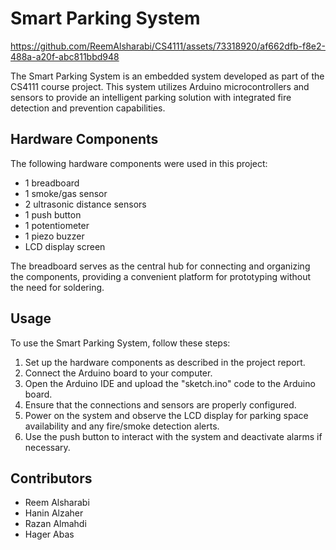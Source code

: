 # Smart Parking System


https://github.com/ReemAlsharabi/CS4111/assets/73318920/af662dfb-f8e2-488a-a20f-abc811bbd948


The Smart Parking System is an embedded system developed as part of the CS4111 course project. This system utilizes Arduino microcontrollers and sensors to provide an intelligent parking solution with integrated fire detection and prevention capabilities.

## Hardware Components

The following hardware components were used in this project:

- 1 breadboard
- 1 smoke/gas sensor
- 2 ultrasonic distance sensors
- 1 push button
- 1 potentiometer
- 1 piezo buzzer
- LCD display screen

The breadboard serves as the central hub for connecting and organizing the components, providing a convenient platform for prototyping without the need for soldering.

## Usage

To use the Smart Parking System, follow these steps:

1. Set up the hardware components as described in the project report.
2. Connect the Arduino board to your computer.
3. Open the Arduino IDE and upload the "sketch.ino" code to the Arduino board.
4. Ensure that the connections and sensors are properly configured.
5. Power on the system and observe the LCD display for parking space availability and any fire/smoke detection alerts.
6. Use the push button to interact with the system and deactivate alarms if necessary.

## Contributors

- Reem Alsharabi
- Hanin Alzaher
- Razan Almahdi
- Hager Abas
